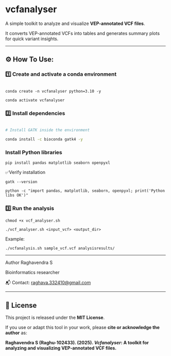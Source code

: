 # vcfanalyser



A simple toolkit to analyze and visualize **VEP-annotated VCF files**.  

It converts VEP-annotated VCFs into tables and generates summary plots for quick variant insights.



---



## ⚙️ How To Use:



### 1️⃣ Create and activate a conda environment

```

conda create -n vcfanalyser python=3.10 -y

conda activate vcfanalyser

```

### 2️⃣ Install dependencies

``` bash

# Install GATK inside the environment

conda install -c bioconda gatk4 -y
```

### Install Python libraries
```
pip install pandas matplotlib seaborn openpyxl
```

✅Verify installation

```
gatk --version

python -c "import pandas, matplotlib, seaborn, openpyxl; print('Python libs OK')"
```

### 3️⃣ Run the analysis

```
chmod +x vcf_analyser.sh

./vcf_analyser.sh <input_vcf> <output_dir>
```

Example:

```
./vcfanalysis.sh sample_vcf.vcf analysisresults/
```

---
Author
Raghavendra S

Bioinformatics researcher

📬 Contact: raghava.332410@gmail.com

---

## 📄 License
This project is released under the **MIT License**.  

If you use or adapt this tool in your work, please **cite or acknowledge the author** as:  

**Raghavendra S (Raghu-102433). (2025). *Vcfanalyser*: A toolkit for analyzing and visualizing VEP-annotated VCF files.**





